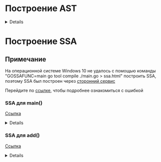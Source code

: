 # Построение AST
<details>

    before walk main
    .   DCL # main.go:4:2
    .   .   NAME-main.a esc(no) Class:PAUTO Offset:0 OnStack Used int tc(1) # main.go:4:2
    .   AS Def tc(1) # main.go:4:4
    .   .   NAME-main.a esc(no) Class:PAUTO Offset:0 OnStack Used int tc(1) # main.go:4:2
    .   .   LITERAL-1 int tc(1) # main.go:4:7
    .   DCL # main.go:5:2
    .   .   NAME-main.b esc(no) Class:PAUTO Offset:0 OnStack Used int tc(1) # main.go:5:2
    .   AS Def tc(1) # main.go:5:4
    .   .   NAME-main.b esc(no) Class:PAUTO Offset:0 OnStack Used int tc(1) # main.go:5:2
    .   .   LITERAL-2 int tc(1) # main.go:5:7
    .   DCL # main.go:7:6
    .   .   NAME-main.a esc(no) Class:PAUTO Offset:0 InlFormal OnStack Used int tc(1) # main.go:7:6 main.go:11:10
    .   DCL # main.go:7:6
    .   .   NAME-main.b esc(no) Class:PAUTO Offset:0 InlFormal OnStack Used int tc(1) # main.go:7:6 main.go:11:13
    .   AS2 Def tc(1) # main.go:7:6
    .   AS2-Lhs
    .   .   NAME-main.a esc(no) Class:PAUTO Offset:0 InlFormal OnStack Used int tc(1) # main.go:7:6 main.go:11:10
    .   .   NAME-main.b esc(no) Class:PAUTO Offset:0 InlFormal OnStack Used int tc(1) # main.go:7:6 main.go:11:13
    .   AS2-Rhs
    .   .   NAME-main.a esc(no) Class:PAUTO Offset:0 OnStack Used int tc(1) # main.go:4:2
    .   .   NAME-main.b esc(no) Class:PAUTO Offset:0 OnStack Used int tc(1) # main.go:5:2
    .   INLMARK # +main.go:7:6
    .   PRINTN tc(1) # main.go:7:6 main.go:12:9
    .   PRINTN-Args
    .   .   ADD int tc(1) # main.go:7:6 main.go:12:12
    .   .   .   NAME-main.a esc(no) Class:PAUTO Offset:0 InlFormal OnStack Used int tc(1) # main.go:7:6 main.go:11:10
    .   .   .   NAME-main.b esc(no) Class:PAUTO Offset:0 InlFormal OnStack Used int tc(1) # main.go:7:6 main.go:11:13
    .   LABEL main..i0 # main.go:7:6
    after walk main
    .   DCL # main.go:4:2
    .   .   NAME-main.a esc(no) Class:PAUTO Offset:0 OnStack Used int tc(1) # main.go:4:2
    .   AS Def tc(1) # main.go:4:4
    .   .   NAME-main.a esc(no) Class:PAUTO Offset:0 OnStack Used int tc(1) # main.go:4:2
    .   .   LITERAL-1 int tc(1) # main.go:4:7
    .   DCL # main.go:5:2
    .   .   NAME-main.b esc(no) Class:PAUTO Offset:0 OnStack Used int tc(1) # main.go:5:2
    .   AS Def tc(1) # main.go:5:4
    .   .   NAME-main.b esc(no) Class:PAUTO Offset:0 OnStack Used int tc(1) # main.go:5:2
    .   .   LITERAL-2 int tc(1) # main.go:5:7
    .   DCL # main.go:7:6
    .   .   NAME-main.a esc(no) Class:PAUTO Offset:0 InlFormal OnStack Used int tc(1) # main.go:7:6 main.go:11:10
    .   DCL # main.go:7:6
    .   .   NAME-main.b esc(no) Class:PAUTO Offset:0 InlFormal OnStack Used int tc(1) # main.go:7:6 main.go:11:13
    .   BLOCK # main.go:7:6
    .   BLOCK-List
    .   .   AS tc(1) # main.go:7:6
    .   .   .   NAME-main.a esc(no) Class:PAUTO Offset:0 InlFormal OnStack Used int tc(1) # main.go:7:6 main.go:11:10
    .   .   .   NAME-main.a esc(no) Class:PAUTO Offset:0 OnStack Used int tc(1) # main.go:4:2
    .   .   AS tc(1) # main.go:7:6
    .   .   .   NAME-main.b esc(no) Class:PAUTO Offset:0 InlFormal OnStack Used int tc(1) # main.go:7:6 main.go:11:13
    .   .   .   NAME-main.b esc(no) Class:PAUTO Offset:0 OnStack Used int tc(1) # main.go:5:2
    .   INLMARK # +main.go:7:6
    .   BLOCK-init
    .   .   AS tc(1) # main.go:7:6 main.go:12:9
    .   .   .   NAME-main..autotmp_4 esc(N) Class:PAUTO Offset:0 AutoTemp OnStack Used int tc(1) # main.go:7:6 main.go:12:9
    .   .   .   ADD int tc(1) # main.go:7:6 main.go:12:12
    .   .   .   .   NAME-main.a esc(no) Class:PAUTO Offset:0 InlFormal OnStack Used int tc(1) # main.go:7:6 main.go:11:10
    .   .   .   .   NAME-main.b esc(no) Class:PAUTO Offset:0 InlFormal OnStack Used int tc(1) # main.go:7:6 main.go:11:13
    .   BLOCK tc(1) # main.go:7:6 main.go:12:9
    .   BLOCK-List
    .   .   CALLFUNC Walked tc(1) # main.go:7:6 main.go:12:9
    .   .   CALLFUNC-Fun
    .   .   .   NAME-runtime.printlock Class:PFUNC Offset:0 Used FUNC-func() tc(1)
    .   .   CALLFUNC Walked tc(1) # main.go:7:6 main.go:12:9
    .   .   CALLFUNC-Fun
    .   .   .   NAME-runtime.printint Class:PFUNC Offset:0 Used FUNC-func(int64) tc(1)
    .   .   CALLFUNC-Args
    .   .   .   CONVNOP int64 tc(1) # main.go:7:6 main.go:12:9
    .   .   .   .   NAME-main..autotmp_4 esc(N) Class:PAUTO Offset:0 AutoTemp OnStack Used int tc(1) # main.go:7:6 main.go:12:9
    .   .   CALLFUNC Walked tc(1) # main.go:7:6 main.go:12:9
    .   .   CALLFUNC-Fun
    .   .   .   NAME-runtime.printnl Class:PFUNC Offset:0 Used FUNC-func() tc(1)
    .   .   CALLFUNC Walked tc(1) # main.go:7:6 main.go:12:9
    .   .   CALLFUNC-Fun
    .   .   .   NAME-runtime.printunlock Class:PFUNC Offset:0 Used FUNC-func() tc(1)
    .   LABEL main..i0 # main.go:7:6

    before walk add
    .   PRINTN tc(1) # main.go:12:9
    .   PRINTN-Args
    .   .   ADD int tc(1) # main.go:12:12
    .   .   .   NAME-main.a esc(no) Class:PPARAM Offset:0 OnStack Used int tc(1) # main.go:11:10      
    .   .   .   NAME-main.b esc(no) Class:PPARAM Offset:0 OnStack Used int tc(1) # main.go:11:13      
    after walk add
    .   BLOCK-init
    .   .   AS tc(1) # main.go:12:9
    .   .   .   NAME-main..autotmp_2 esc(N) Class:PAUTO Offset:0 AutoTemp OnStack Used int tc(1) # main.go:12:9
    .   .   .   ADD int tc(1) # main.go:12:12
    .   .   .   .   NAME-main.a esc(no) Class:PPARAM Offset:0 OnStack Used int tc(1) # main.go:11:10  
    .   .   .   .   NAME-main.b esc(no) Class:PPARAM Offset:0 OnStack Used int tc(1) # main.go:11:13  
    .   BLOCK tc(1) # main.go:12:9
    .   BLOCK-List
    .   .   CALLFUNC Walked tc(1) # main.go:12:9
    .   .   CALLFUNC-Fun
    .   .   .   NAME-runtime.printlock Class:PFUNC Offset:0 Used FUNC-func() tc(1)
    .   .   CALLFUNC Walked tc(1) # main.go:12:9
    .   .   CALLFUNC-Fun
    .   .   .   NAME-runtime.printint Class:PFUNC Offset:0 Used FUNC-func(int64) tc(1)
    .   .   CALLFUNC-Args
    .   .   .   CONVNOP int64 tc(1) # main.go:12:9
    .   .   .   .   NAME-main..autotmp_2 esc(N) Class:PAUTO Offset:0 AutoTemp OnStack Used int tc(1) # main.go:12:9
    .   .   CALLFUNC Walked tc(1) # main.go:12:9
    .   .   CALLFUNC-Fun
    .   .   .   NAME-runtime.printnl Class:PFUNC Offset:0 Used FUNC-func() tc(1)
    .   .   CALLFUNC Walked tc(1) # main.go:12:9
    .   .   CALLFUNC-Fun
    .   .   .   NAME-runtime.printunlock Class:PFUNC Offset:0 Used FUNC-func() tc(1)
</details>

# Построение SSA
## Примечание
На операционной системе Windows 10 не удалось с помощью команды "GOSSAFUNC=main go tool compile ./main.go > ssa.html" построить SSA, поэтому SSA был построен через [сторонний сервис](https://golang.design/gossa)

Перейдите по [ссылке](https://github.com/TheMightyOoze147/Go_dev_school/issues/1), чтобы подробнее ознакомиться с ошибкой
### SSA для main()
[Ссылка](https://golang.design/gossa?id=77836985-001b-11ef-9e73-0242ac16000d)
<details>

    AST
    buildssa-enter
    buildssa-body
    . DCL # main.go:4:2
    . . NAME-main.a esc(no) Class:PAUTO Offset:0 OnStack Used int tc(1) # main.go:4:2
    . AS Def tc(1) # main.go:4:4
    . . NAME-main.a esc(no) Class:PAUTO Offset:0 OnStack Used int tc(1) # main.go:4:2
    . . LITERAL-1 int tc(1) # main.go:4:7
    . DCL # main.go:5:2
    . . NAME-main.b esc(no) Class:PAUTO Offset:0 OnStack Used int tc(1) # main.go:5:2
    . AS Def tc(1) # main.go:5:4
    . . NAME-main.b esc(no) Class:PAUTO Offset:0 OnStack Used int tc(1) # main.go:5:2
    . . LITERAL-2 int tc(1) # main.go:5:7
    . IF tc(1) # main.go:6:2
    . IF-Cond
    . . LITERAL-true bool tc(1) # main.go:6:5
    . IF-Body
    . . DCL # main.go:7:6
    . . . NAME-main.a esc(no) Class:PAUTO Offset:0 InlFormal OnStack Used int tc(1) # main.go:7:6 main.go:11:10
    . . DCL # main.go:7:6
    . . . NAME-main.b esc(no) Class:PAUTO Offset:0 InlFormal OnStack Used int tc(1) # main.go:7:6 main.go:11:13
    . . BLOCK # main.go:7:6
    . . BLOCK-List
    . . . AS tc(1) # main.go:7:6
    . . . . NAME-main.a esc(no) Class:PAUTO Offset:0 InlFormal OnStack Used int tc(1) # main.go:7:6 main.go:11:10
    . . . . NAME-main.a esc(no) Class:PAUTO Offset:0 OnStack Used int tc(1) # main.go:4:2
    . . . AS tc(1) # main.go:7:6
    . . . . NAME-main.b esc(no) Class:PAUTO Offset:0 InlFormal OnStack Used int tc(1) # main.go:7:6 main.go:11:13
    . . . . NAME-main.b esc(no) Class:PAUTO Offset:0 OnStack Used int tc(1) # main.go:5:2
    . . INLMARK # +main.go:7:6
    . . BLOCK-init
    . . . AS tc(1) # main.go:7:6 main.go:12:9
    . . . . NAME-main..autotmp_4 esc(N) Class:PAUTO Offset:0 AutoTemp OnStack Used int tc(1) # main.go:7:6 main.go:12:9
    . . . . ADD int tc(1) # main.go:7:6 main.go:12:12
    . . . . . NAME-main.a esc(no) Class:PAUTO Offset:0 InlFormal OnStack Used int tc(1) # main.go:7:6 main.go:11:10
    . . . . . NAME-main.b esc(no) Class:PAUTO Offset:0 InlFormal OnStack Used int tc(1) # main.go:7:6 main.go:11:13
    . . BLOCK tc(1) # main.go:7:6 main.go:12:9
    . . BLOCK-List
    . . . CALLFUNC Walked tc(1) # main.go:7:6 main.go:12:9
    . . . . NAME-runtime.printlock Class:PFUNC Offset:0 Used FUNC-func() tc(1)
    . . . CALLFUNC Walked tc(1) # main.go:7:6 main.go:12:9
    . . . . NAME-runtime.printint Class:PFUNC Offset:0 Used FUNC-func(int64) tc(1)
    . . . CALLFUNC-Args
    . . . . CONVNOP int64 tc(1) # main.go:7:6 main.go:12:9
    . . . . . NAME-main..autotmp_4 esc(N) Class:PAUTO Offset:0 AutoTemp OnStack Used int tc(1) # main.go:7:6 main.go:12:9
    . . . CALLFUNC Walked tc(1) # main.go:7:6 main.go:12:9
    . . . . NAME-runtime.printnl Class:PFUNC Offset:0 Used FUNC-func() tc(1)
    . . . CALLFUNC Walked tc(1) # main.go:7:6 main.go:12:9
    . . . . NAME-runtime.printunlock Class:PFUNC Offset:0 Used FUNC-func() tc(1)
    . . LABEL main..i0 # main.go:7:6
    buildssa-exit
    
    before insert phis
    b1:-
    v1 (?) = InitMem <mem>
    v2 (?) = SP <uintptr>
    v3 (?) = SB <uintptr>
    v4 (?) = Const64 <int> [1] (a[int], a[int])
    v5 (?) = Const64 <int> [2] (b[int], b[int])
    v6 (+7) = InlMark <void> [0] v1
    v7 (12) = Add64 <int> v4 v5
    v8 (12) = StaticLECall <mem> {AuxCall{runtime.printlock}} v1
    v9 (12) = SelectN <mem> [0] v8
    v10 (12) = Copy <int64> v7
    v11 (12) = StaticLECall <mem> {AuxCall{runtime.printint}} [8] v10 v9
    v12 (12) = SelectN <mem> [0] v11
    v13 (12) = StaticLECall <mem> {AuxCall{runtime.printnl}} v12
    v14 (12) = SelectN <mem> [0] v13
    v15 (12) = StaticLECall <mem> {AuxCall{runtime.printunlock}} v14
    v16 (12) = SelectN <mem> [0] v15
    Plain → b2 (7)
    b2: ← b1-
    v18 (9) = FwdRef <mem> {{[] mem}}
    v17 (9) = MakeResult <mem> v18
    Ret v17 (9)
    name a[int]: v4
    name b[int]: v5
    name a[int]: v4
    name b[int]: v5

    start
    b1:-
    v1 (?) = InitMem <mem>
    v2 (?) = SP <uintptr>
    v3 (?) = SB <uintptr>
    v4 (?) = Const64 <int> [1] (a[int], a[int])
    v5 (?) = Const64 <int> [2] (b[int], b[int])
    v6 (+7) = InlMark <void> [0] v1
    v7 (12) = Add64 <int> v4 v5
    v8 (12) = StaticLECall <mem> {AuxCall{runtime.printlock}} v1
    v9 (12) = SelectN <mem> [0] v8
    v10 (12) = Copy <int64> v7
    v11 (12) = StaticLECall <mem> {AuxCall{runtime.printint}} [8] v10 v9
    v12 (12) = SelectN <mem> [0] v11
    v13 (12) = StaticLECall <mem> {AuxCall{runtime.printnl}} v12
    v14 (12) = SelectN <mem> [0] v13
    v15 (12) = StaticLECall <mem> {AuxCall{runtime.printunlock}} v14
    v16 (12) = SelectN <mem> [0] v15
    Plain → b2 (7)
    b2: ← b1-
    v18 (9) = Copy <mem> v16
    v17 (9) = MakeResult <mem> v18
    Ret v17 (9)
    name a[int]: v4
    name b[int]: v5
    name a[int]: v4
    name b[int]: v5

    number lines [9685 ns]
    b1:-
    v1 (?) = InitMem <mem>
    v2 (?) = SP <uintptr>
    v3 (?) = SB <uintptr>
    v4 (?) = Const64 <int> [1] (a[int], a[int])
    v5 (?) = Const64 <int> [2] (b[int], b[int])
    v6 (+7) = InlMark <void> [0] v1
    v7 (+12) = Add64 <int> v4 v5
    v8 (12) = StaticLECall <mem> {AuxCall{runtime.printlock}} v1
    v9 (12) = SelectN <mem> [0] v8
    v10 (12) = Copy <int64> v7
    v11 (12) = StaticLECall <mem> {AuxCall{runtime.printint}} [8] v10 v9
    v12 (12) = SelectN <mem> [0] v11
    v13 (12) = StaticLECall <mem> {AuxCall{runtime.printnl}} v12
    v14 (12) = SelectN <mem> [0] v13
    v15 (12) = StaticLECall <mem> {AuxCall{runtime.printunlock}} v14
    v16 (12) = SelectN <mem> [0] v15
    Plain → b2 (+7)
    b2: ← b1-
    v18 (9) = Copy <mem> v16
    v17 (+9) = MakeResult <mem> v18
    Ret v17 (9)
    name a[int]: v4
    name b[int]: v5
    name a[int]: v4
    name b[int]: v5

    early phielim [1298 ns]
    b1:-
    v1 (?) = InitMem <mem>
    v2 (?) = SP <uintptr>
    v3 (?) = SB <uintptr>
    v4 (?) = Const64 <int> [1] (a[int], a[int])
    v5 (?) = Const64 <int> [2] (b[int], b[int])
    v6 (+7) = InlMark <void> [0] v1
    v7 (+12) = Add64 <int> v4 v5
    v8 (12) = StaticLECall <mem> {AuxCall{runtime.printlock}} v1
    v9 (12) = SelectN <mem> [0] v8
    v10 (12) = Copy <int64> v7
    v11 (12) = StaticLECall <mem> {AuxCall{runtime.printint}} [8] v7 v9
    v12 (12) = SelectN <mem> [0] v11
    v13 (12) = StaticLECall <mem> {AuxCall{runtime.printnl}} v12
    v14 (12) = SelectN <mem> [0] v13
    v15 (12) = StaticLECall <mem> {AuxCall{runtime.printunlock}} v14
    v16 (12) = SelectN <mem> [0] v15
    Plain → b2 (+7)
    b2: ← b1-
    v17 (+9) = MakeResult <mem> v16
    v18 (9) = Copy <mem> v16
    Ret v17 (9)
    name a[int]: v4
    name b[int]: v5
    name a[int]: v4
    name b[int]: v5

    early copyelim [830 ns]
    early deadcode [7438 ns]
    b1:-
    v1 (?) = InitMem <mem>
    v4 (?) = Const64 <int> [1] (a[int], a[int])
    v5 (?) = Const64 <int> [2] (b[int], b[int])
    v6 (+7) = InlMark <void> [0] v1
    v7 (+12) = Add64 <int> v4 v5
    v8 (12) = StaticLECall <mem> {AuxCall{runtime.printlock}} v1
    v9 (12) = SelectN <mem> [0] v8
    v11 (12) = StaticLECall <mem> {AuxCall{runtime.printint}} [8] v7 v9
    v12 (12) = SelectN <mem> [0] v11
    v13 (12) = StaticLECall <mem> {AuxCall{runtime.printnl}} v12
    v14 (12) = SelectN <mem> [0] v13
    v15 (12) = StaticLECall <mem> {AuxCall{runtime.printunlock}} v14
    v16 (12) = SelectN <mem> [0] v15
    Plain → b2 (+7)
    b2: ← b1-
    v17 (+9) = MakeResult <mem> v16
    Ret v17 (9)
    name a[int]: v4
    name b[int]: v5
    name a[int]: v4
    name b[int]: v5

    short circuit [6901 ns]
    b1:
    BlockInvalid (+7)
    b2:-
    v1 (?) = InitMem <mem>
    v4 (?) = Const64 <int> [1] (a[int], a[int])
    v5 (?) = Const64 <int> [2] (b[int], b[int])
    v6 (+7) = InlMark <void> [0] v1
    v7 (+12) = Add64 <int> v4 v5
    v8 (12) = StaticLECall <mem> {AuxCall{runtime.printlock}} v1
    v9 (12) = SelectN <mem> [0] v8
    v11 (12) = StaticLECall <mem> {AuxCall{runtime.printint}} [8] v7 v9
    v12 (12) = SelectN <mem> [0] v11
    v13 (12) = StaticLECall <mem> {AuxCall{runtime.printnl}} v12
    v14 (12) = SelectN <mem> [0] v13
    v15 (12) = StaticLECall <mem> {AuxCall{runtime.printunlock}} v14
    v16 (12) = SelectN <mem> [0] v15
    v17 (+9) = MakeResult <mem> v16
    Ret v17 (9)
    name a[int]: v4
    name b[int]: v5
    name a[int]: v4
    name b[int]: v5

    decompose user [741 ns]
    pre-opt deadcode [3543 ns]
    b2:-
    v1 (?) = InitMem <mem>
    v4 (?) = Const64 <int> [1] (a[int], a[int])
    v5 (?) = Const64 <int> [2] (b[int], b[int])
    v6 (+7) = InlMark <void> [0] v1
    v7 (+12) = Add64 <int> v4 v5
    v8 (12) = StaticLECall <mem> {AuxCall{runtime.printlock}} v1
    v9 (12) = SelectN <mem> [0] v8
    v11 (12) = StaticLECall <mem> {AuxCall{runtime.printint}} [8] v7 v9
    v12 (12) = SelectN <mem> [0] v11
    v13 (12) = StaticLECall <mem> {AuxCall{runtime.printnl}} v12
    v14 (12) = SelectN <mem> [0] v13
    v15 (12) = StaticLECall <mem> {AuxCall{runtime.printunlock}} v14
    v16 (12) = SelectN <mem> [0] v15
    v17 (+9) = MakeResult <mem> v16
    Ret v17 (9)
    name a[int]: v4
    name b[int]: v5
    name a[int]: v4
    name b[int]: v5

    opt [33603 ns]
    b2:-
    v1 (?) = InitMem <mem>
    v6 (+7) = InlMark <void> [0] v1
    v7 (12) = Const64 <int> [3]
    v8 (+12) = StaticLECall <mem> {AuxCall{runtime.printlock}} v1
    v9 (12) = SelectN <mem> [0] v8
    v11 (12) = StaticLECall <mem> {AuxCall{runtime.printint}} [8] v7 v9
    v12 (12) = SelectN <mem> [0] v11
    v13 (12) = StaticLECall <mem> {AuxCall{runtime.printnl}} v12
    v14 (12) = SelectN <mem> [0] v13
    v15 (12) = StaticLECall <mem> {AuxCall{runtime.printunlock}} v14
    v16 (12) = SelectN <mem> [0] v15
    v17 (+9) = MakeResult <mem> v16
    Ret v17 (9)
    name a[int]: v4
    name b[int]: v5
    name a[int]: v4
    name b[int]: v5

    zero arg cse [2522 ns]
    opt deadcode [2796 ns]
    b2:-
    v1 (?) = InitMem <mem>
    v6 (+7) = InlMark <void> [0] v1
    v7 (12) = Const64 <int> [3]
    v8 (+12) = StaticLECall <mem> {AuxCall{runtime.printlock}} v1
    v9 (12) = SelectN <mem> [0] v8
    v11 (12) = StaticLECall <mem> {AuxCall{runtime.printint}} [8] v7 v9
    v12 (12) = SelectN <mem> [0] v11
    v13 (12) = StaticLECall <mem> {AuxCall{runtime.printnl}} v12
    v14 (12) = SelectN <mem> [0] v13
    v15 (12) = StaticLECall <mem> {AuxCall{runtime.printunlock}} v14
    v16 (12) = SelectN <mem> [0] v15
    v17 (+9) = MakeResult <mem> v16
    Ret v17 (9)

    generic cse [11955 ns]
    phiopt [676 ns]
    gcse deadcode [1559 ns]
    nilcheckelim [4248 ns]
    prove [13523 ns]
    b2:-
    v1 (?) = InitMem <mem>
    v6 (+7) = InlMark <void> [0] v1
    v7 (12) = Const64 <int> [3]
    v8 (+12) = StaticLECall <mem> {AuxCall{runtime.printlock}} v1
    v9 (12) = SelectN <mem> [0] v8
    v11 (12) = StaticLECall <mem> {AuxCall{runtime.printint}} [8] v7 v9
    v12 (12) = SelectN <mem> [0] v11
    v13 (12) = StaticLECall <mem> {AuxCall{runtime.printnl}} v12
    v14 (12) = SelectN <mem> [0] v13
    v15 (12) = StaticLECall <mem> {AuxCall{runtime.printunlock}} v14
    v16 (12) = SelectN <mem> [0] v15
    v17 (+9) = MakeResult <mem> v16
    v5 (?) = Const64 <int64> [0]
    Ret v17 (9)

    early fuse [421 ns]
    decompose builtin [6587 ns]
    expand calls [12092 ns]
    b2:-
    v1 (?) = InitMem <mem>
    v6 (+7) = InlMark <void> [0] v1
    v7 (12) = Const64 <int> [3]
    v8 (+12) = StaticCall <mem> {AuxCall{runtime.printlock}} v1
    v9 (12) = SelectN <mem> [0] v8
    v11 (12) = StaticCall <mem> {AuxCall{runtime.printint}} [8] v7 v9
    v12 (12) = SelectN <mem> [0] v11
    v13 (12) = StaticCall <mem> {AuxCall{runtime.printnl}} v12
    v14 (12) = SelectN <mem> [0] v13
    v15 (12) = StaticCall <mem> {AuxCall{runtime.printunlock}} v14
    v16 (12) = SelectN <mem> [0] v15
    v17 (+9) = MakeResult <mem> v16
    v5 (?) = Const64 <int64> [0]
    v4 (?) = SB <uintptr>
    v18 (?) = SP <uintptr>
    Ret v17 (9)

    softfloat [197 ns]
    late opt [2348 ns]
    b2:-
    v1 (?) = InitMem <mem>
    v6 (+7) = InlMark <void> [0] v1
    v7 (12) = Const64 <int> [3]
    v8 (+12) = StaticCall <mem> {AuxCall{runtime.printlock}} v1
    v9 (12) = SelectN <mem> [0] v8
    v11 (12) = StaticCall <mem> {AuxCall{runtime.printint}} [8] v7 v9
    v12 (12) = SelectN <mem> [0] v11
    v13 (12) = StaticCall <mem> {AuxCall{runtime.printnl}} v12
    v14 (12) = SelectN <mem> [0] v13
    v15 (12) = StaticCall <mem> {AuxCall{runtime.printunlock}} v14
    v16 (12) = SelectN <mem> [0] v15
    v17 (+9) = MakeResult <mem> v16
    Ret v17 (9)

    dead auto elim [1273 ns]
    generic deadcode [1773 ns]
    check bce [184 ns]
    branchelim [1309 ns]
    late fuse [2186 ns]
    b2:-
    v1 (?) = InitMem <mem>
    v6 (+7) = InlMark <void> [0] v1
    v7 (12) = Const64 <int> [3]
    v8 (+12) = StaticCall <mem> {AuxCall{runtime.printlock}} v1
    v9 (12) = SelectN <mem> [0] v8
    v11 (12) = StaticCall <mem> {AuxCall{runtime.printint}} [8] v7 v9
    v12 (12) = SelectN <mem> [0] v11
    v13 (12) = StaticCall <mem> {AuxCall{runtime.printnl}} v12
    v14 (12) = SelectN <mem> [0] v13
    v15 (12) = StaticCall <mem> {AuxCall{runtime.printunlock}} v14
    v16 (12) = SelectN <mem> [0] v15
    v17 (+9) = MakeResult <mem> v16
    v18 (?) = Const64 <int64> [0]
    Ret v17 (9)

    dse [4314 ns]
    memcombine [1300 ns]
    writebarrier [2112 ns]
    lower [16076 ns]
    b2:-
    v1 (?) = InitMem <mem>
    v6 (+7) = InlMark <void> [0] v1
    v7 (12) = MOVQconst <int> [3]
    v8 (+12) = CALLstatic <mem> {AuxCall{runtime.printlock}} v1
    v9 (12) = SelectN <mem> [0] v8
    v11 (12) = CALLstatic <mem> {AuxCall{runtime.printint}} [8] v7 v9
    v12 (12) = SelectN <mem> [0] v11
    v13 (12) = CALLstatic <mem> {AuxCall{runtime.printnl}} v12
    v14 (12) = SelectN <mem> [0] v13
    v15 (12) = CALLstatic <mem> {AuxCall{runtime.printunlock}} v14
    v16 (12) = SelectN <mem> [0] v15
    v17 (+9) = MakeResult <mem> v16
    Ret v17 (9)

    addressing modes [1292 ns]
    late lower [1080 ns]
    lowered deadcode for cse [1528 ns]
    lowered cse [1999 ns]
    elim unread autos [226 ns]
    tighten tuple selectors [1708 ns]
    lowered deadcode [1426 ns]
    checkLower [333 ns]
    late phielim [279 ns]
    late copyelim [765 ns]
    tighten [8510 ns]
    late deadcode [1762 ns]
    critical [467 ns]
    phi tighten [211 ns]
    likelyadjust [992 ns]
    layout [1873 ns]
    schedule [13537 ns]
    b2:-
    v1 (?) = InitMem <mem>
    v7 (12) = MOVQconst <int> [3]
    v6 (+7) = InlMark <void> [0] v1
    v8 (+12) = CALLstatic <mem> {AuxCall{runtime.printlock}} v1
    v9 (12) = SelectN <mem> [0] v8
    v11 (12) = CALLstatic <mem> {AuxCall{runtime.printint}} [8] v7 v9
    v12 (12) = SelectN <mem> [0] v11
    v13 (12) = CALLstatic <mem> {AuxCall{runtime.printnl}} v12
    v14 (12) = SelectN <mem> [0] v13
    v15 (12) = CALLstatic <mem> {AuxCall{runtime.printunlock}} v14
    v16 (12) = SelectN <mem> [0] v15
    v17 (+9) = MakeResult <mem> v16
    Ret v17 (9)

    late nilcheck [1632 ns]
    flagalloc [3800 ns]
    regalloc [32721 ns]
    b2:-
    v1 (?) = InitMem <mem>
    v6 (+7) = InlMark <void> [0] v1
    v8 (+12) = CALLstatic <mem> {AuxCall{runtime.printlock}} v1
    v9 (12) = SelectN <mem> [0] v8
    v18 (12) = MOVQconst <int> [3] : AX
    v11 (12) = CALLstatic <mem> {AuxCall{runtime.printint}} [8] v18 v9 : <>
    v12 (12) = SelectN <mem> [0] v11
    v13 (12) = CALLstatic <mem> {AuxCall{runtime.printnl}} v12
    v14 (12) = SelectN <mem> [0] v13
    v15 (12) = CALLstatic <mem> {AuxCall{runtime.printunlock}} v14
    v16 (12) = SelectN <mem> [0] v15
    v17 (+9) = MakeResult <mem> v16
    Ret v17 (9)

    loop rotate [313 ns]
    stackframe [3722 ns]
    trim [403 ns]
    b2:-
    v1 (?) = InitMem <mem>
    v6 (+7) = InlMark <void> [0] v1
    v8 (+12) = CALLstatic <mem> {AuxCall{runtime.printlock}} v1
    v9 (12) = SelectN <mem> [0] v8
    v18 (12) = MOVQconst <int> [3] : AX
    v11 (12) = CALLstatic <mem> {AuxCall{runtime.printint}} [8] v18 v9 : <>
    v12 (12) = SelectN <mem> [0] v11
    v13 (12) = CALLstatic <mem> {AuxCall{runtime.printnl}} v12
    v14 (12) = SelectN <mem> [0] v13
    v15 (12) = CALLstatic <mem> {AuxCall{runtime.printunlock}} v14
    v16 (12) = SelectN <mem> [0] v15
    v17 (+9) = MakeResult <mem> v16
    Ret v17 (9)

    genssa
    # /app/public/buildbox/08382b4d-0015-11ef-9e73-0242ac16000d/main.go
        00000 (3) TEXT main.main(SB), ABIInternal
        00001 (3) FUNCDATA $0, gclocals·g2BeySu+wFnoycgXfElmcg==(SB)
        00002 (3) FUNCDATA $1, gclocals·g2BeySu+wFnoycgXfElmcg==(SB)
    v6  00003 (7) XCHGL AX, AX
    v8  00004 (+12) PCDATA $1, $0
    v8  00005 (+12) CALL runtime.printlock(SB)
    v18 00006 (12) MOVL $3, AX
    v11 00007 (12) CALL runtime.printint(SB)
    v13 00008 (12) CALL runtime.printnl(SB)
    v15 00009 (12) CALL runtime.printunlock(SB)
    b2  00010 (9) RET
        00011 (?) END
</details>

### SSA для add()
[Ссылка](https://golang.design/gossa?id=a4301bb3-001b-11ef-9e73-0242ac16000d)
<details>

    AST
    buildssa-enter
    buildssa-body
    . BLOCK-init
    . . AS tc(1) # main.go:12:9
    . . . NAME-main..autotmp_2 esc(N) Class:PAUTO Offset:0 AutoTemp OnStack Used int tc(1) # main.go:12:9
    . . . ADD int tc(1) # main.go:12:12
    . . . . NAME-main.a esc(no) Class:PPARAM Offset:0 OnStack Used int tc(1) # main.go:11:10
    . . . . NAME-main.b esc(no) Class:PPARAM Offset:0 OnStack Used int tc(1) # main.go:11:13
    . BLOCK tc(1) # main.go:12:9
    . BLOCK-List
    . . CALLFUNC Walked tc(1) # main.go:12:9
    . . . NAME-runtime.printlock Class:PFUNC Offset:0 Used FUNC-func() tc(1)
    . . CALLFUNC Walked tc(1) # main.go:12:9
    . . . NAME-runtime.printint Class:PFUNC Offset:0 Used FUNC-func(int64) tc(1)
    . . CALLFUNC-Args
    . . . CONVNOP int64 tc(1) # main.go:12:9
    . . . . NAME-main..autotmp_2 esc(N) Class:PAUTO Offset:0 AutoTemp OnStack Used int tc(1) # main.go:12:9
    . . CALLFUNC Walked tc(1) # main.go:12:9
    . . . NAME-runtime.printnl Class:PFUNC Offset:0 Used FUNC-func() tc(1)
    . . CALLFUNC Walked tc(1) # main.go:12:9
    . . . NAME-runtime.printunlock Class:PFUNC Offset:0 Used FUNC-func() tc(1)
    buildssa-exit
    
    before insert phis
    b1:-
    v1 (?) = InitMem <mem>
    v2 (?) = SP <uintptr>
    v3 (?) = SB <uintptr>
    v4 (?) = LocalAddr <*int> {a} v2 v1
    v5 (?) = LocalAddr <*int> {b} v2 v1
    v6 (11) = Arg <int> {a} (a[int])
    v7 (11) = Arg <int> {b} (b[int])
    v8 (12) = Add64 <int> v6 v7
    v9 (12) = StaticLECall <mem> {AuxCall{runtime.printlock}} v1
    v10 (12) = SelectN <mem> [0] v9
    v11 (12) = Copy <int64> v8
    v12 (12) = StaticLECall <mem> {AuxCall{runtime.printint}} [8] v11 v10
    v13 (12) = SelectN <mem> [0] v12
    v14 (12) = StaticLECall <mem> {AuxCall{runtime.printnl}} v13
    v15 (12) = SelectN <mem> [0] v14
    v16 (12) = StaticLECall <mem> {AuxCall{runtime.printunlock}} v15
    v17 (12) = SelectN <mem> [0] v16
    v18 (13) = MakeResult <mem> v17
    Ret v18 (13)
    name a[int]: v6
    name b[int]: v7

    start
    number lines [4811 ns]
    b1:-
    v1 (?) = InitMem <mem>
    v2 (?) = SP <uintptr>
    v3 (?) = SB <uintptr>
    v4 (?) = LocalAddr <*int> {a} v2 v1
    v5 (?) = LocalAddr <*int> {b} v2 v1
    v6 (11) = Arg <int> {a} (a[int])
    v7 (11) = Arg <int> {b} (b[int])
    v8 (+12) = Add64 <int> v6 v7
    v9 (12) = StaticLECall <mem> {AuxCall{runtime.printlock}} v1
    v10 (12) = SelectN <mem> [0] v9
    v11 (12) = Copy <int64> v8
    v12 (12) = StaticLECall <mem> {AuxCall{runtime.printint}} [8] v11 v10
    v13 (12) = SelectN <mem> [0] v12
    v14 (12) = StaticLECall <mem> {AuxCall{runtime.printnl}} v13
    v15 (12) = SelectN <mem> [0] v14
    v16 (12) = StaticLECall <mem> {AuxCall{runtime.printunlock}} v15
    v17 (12) = SelectN <mem> [0] v16
    v18 (+13) = MakeResult <mem> v17
    Ret v18 (13)
    name a[int]: v6
    name b[int]: v7

    early phielim [669 ns]
    b1:-
    v1 (?) = InitMem <mem>
    v2 (?) = SP <uintptr>
    v3 (?) = SB <uintptr>
    v4 (?) = LocalAddr <*int> {a} v2 v1
    v5 (?) = LocalAddr <*int> {b} v2 v1
    v6 (11) = Arg <int> {a} (a[int])
    v7 (11) = Arg <int> {b} (b[int])
    v8 (+12) = Add64 <int> v6 v7
    v9 (12) = StaticLECall <mem> {AuxCall{runtime.printlock}} v1
    v10 (12) = SelectN <mem> [0] v9
    v11 (12) = Copy <int64> v8
    v12 (12) = StaticLECall <mem> {AuxCall{runtime.printint}} [8] v8 v10
    v13 (12) = SelectN <mem> [0] v12
    v14 (12) = StaticLECall <mem> {AuxCall{runtime.printnl}} v13
    v15 (12) = SelectN <mem> [0] v14
    v16 (12) = StaticLECall <mem> {AuxCall{runtime.printunlock}} v15
    v17 (12) = SelectN <mem> [0] v16
    v18 (+13) = MakeResult <mem> v17
    Ret v18 (13)
    name a[int]: v6
    name b[int]: v7

    early copyelim [762 ns]
    early deadcode [5159 ns]
    b1:-
    v1 (?) = InitMem <mem>
    v6 (11) = Arg <int> {a} (a[int])
    v7 (11) = Arg <int> {b} (b[int])
    v8 (+12) = Add64 <int> v6 v7
    v9 (12) = StaticLECall <mem> {AuxCall{runtime.printlock}} v1
    v10 (12) = SelectN <mem> [0] v9
    v12 (12) = StaticLECall <mem> {AuxCall{runtime.printint}} [8] v8 v10
    v13 (12) = SelectN <mem> [0] v12
    v14 (12) = StaticLECall <mem> {AuxCall{runtime.printnl}} v13
    v15 (12) = SelectN <mem> [0] v14
    v16 (12) = StaticLECall <mem> {AuxCall{runtime.printunlock}} v15
    v17 (12) = SelectN <mem> [0] v16
    v18 (+13) = MakeResult <mem> v17
    Ret v18 (13)
    name a[int]: v6
    name b[int]: v7

    short circuit [1164 ns]
    decompose user [803 ns]
    pre-opt deadcode [3097 ns]
    opt [10525 ns]
    zero arg cse [2726 ns]
    opt deadcode [2593 ns]
    generic cse [20081 ns]
    phiopt [625 ns]
    gcse deadcode [2698 ns]
    nilcheckelim [16475 ns]
    prove [9708 ns]
    b1:-
    v1 (?) = InitMem <mem>
    v6 (11) = Arg <int> {a} (a[int])
    v7 (11) = Arg <int> {b} (b[int])
    v8 (+12) = Add64 <int> v6 v7
    v9 (12) = StaticLECall <mem> {AuxCall{runtime.printlock}} v1
    v10 (12) = SelectN <mem> [0] v9
    v12 (12) = StaticLECall <mem> {AuxCall{runtime.printint}} [8] v8 v10
    v13 (12) = SelectN <mem> [0] v12
    v14 (12) = StaticLECall <mem> {AuxCall{runtime.printnl}} v13
    v15 (12) = SelectN <mem> [0] v14
    v16 (12) = StaticLECall <mem> {AuxCall{runtime.printunlock}} v15
    v17 (12) = SelectN <mem> [0] v16
    v18 (+13) = MakeResult <mem> v17
    v11 (?) = Const64 <int64> [0]
    Ret v18 (13)
    name a[int]: v6
    name b[int]: v7

    early fuse [929 ns]
    decompose builtin [4806 ns]
    expand calls [30302 ns]
    b1:-
    v1 (?) = InitMem <mem>
    v6 (11) = ArgIntReg <int> {a+0} [0] (a[int])
    v7 (11) = ArgIntReg <int> {b+0} [1] (b[int])
    v8 (+12) = Add64 <int> v6 v7
    v9 (12) = StaticCall <mem> {AuxCall{runtime.printlock}} v1
    v10 (12) = SelectN <mem> [0] v9
    v12 (12) = StaticCall <mem> {AuxCall{runtime.printint}} [8] v8 v10
    v13 (12) = SelectN <mem> [0] v12
    v14 (12) = StaticCall <mem> {AuxCall{runtime.printnl}} v13
    v15 (12) = SelectN <mem> [0] v14
    v16 (12) = StaticCall <mem> {AuxCall{runtime.printunlock}} v15
    v17 (12) = SelectN <mem> [0] v16
    v18 (+13) = MakeResult <mem> v17
    v11 (?) = Const64 <int64> [0]
    v5 (?) = SB <uintptr>
    v4 (?) = SP <uintptr>
    Ret v18 (13)
    name a[int]: v6
    name b[int]: v7

    softfloat [513 ns]
    late opt [7553 ns]
    b1:-
    v1 (?) = InitMem <mem>
    v6 (11) = ArgIntReg <int> {a+0} [0] (a[int])
    v7 (11) = ArgIntReg <int> {b+0} [1] (b[int])
    v8 (+12) = Add64 <int> v6 v7
    v9 (12) = StaticCall <mem> {AuxCall{runtime.printlock}} v1
    v10 (12) = SelectN <mem> [0] v9
    v12 (12) = StaticCall <mem> {AuxCall{runtime.printint}} [8] v8 v10
    v13 (12) = SelectN <mem> [0] v12
    v14 (12) = StaticCall <mem> {AuxCall{runtime.printnl}} v13
    v15 (12) = SelectN <mem> [0] v14
    v16 (12) = StaticCall <mem> {AuxCall{runtime.printunlock}} v15
    v17 (12) = SelectN <mem> [0] v16
    v18 (+13) = MakeResult <mem> v17
    Ret v18 (13)
    name a[int]: v6
    name b[int]: v7

    dead auto elim [1980 ns]
    generic deadcode [3224 ns]
    check bce [229 ns]
    branchelim [1373 ns]
    late fuse [3886 ns]
    b1:-
    v1 (?) = InitMem <mem>
    v6 (11) = ArgIntReg <int> {a+0} [0] (a[int])
    v7 (11) = ArgIntReg <int> {b+0} [1] (b[int])
    v8 (+12) = Add64 <int> v6 v7
    v9 (12) = StaticCall <mem> {AuxCall{runtime.printlock}} v1
    v10 (12) = SelectN <mem> [0] v9
    v12 (12) = StaticCall <mem> {AuxCall{runtime.printint}} [8] v8 v10
    v13 (12) = SelectN <mem> [0] v12
    v14 (12) = StaticCall <mem> {AuxCall{runtime.printnl}} v13
    v15 (12) = SelectN <mem> [0] v14
    v16 (12) = StaticCall <mem> {AuxCall{runtime.printunlock}} v15
    v17 (12) = SelectN <mem> [0] v16
    v18 (+13) = MakeResult <mem> v17
    v4 (?) = Const64 <int64> [0]
    Ret v18 (13)
    name a[int]: v6
    name b[int]: v7

    dse [4151 ns]
    memcombine [1761 ns]
    writebarrier [2856 ns]
    lower [7862 ns]
    b1:-
    v1 (?) = InitMem <mem>
    v6 (11) = ArgIntReg <int> {a+0} [0] (a[int])
    v7 (11) = ArgIntReg <int> {b+0} [1] (b[int])
    v8 (+12) = ADDQ <int> v6 v7
    v9 (12) = CALLstatic <mem> {AuxCall{runtime.printlock}} v1
    v10 (12) = SelectN <mem> [0] v9
    v12 (12) = CALLstatic <mem> {AuxCall{runtime.printint}} [8] v8 v10
    v13 (12) = SelectN <mem> [0] v12
    v14 (12) = CALLstatic <mem> {AuxCall{runtime.printnl}} v13
    v15 (12) = SelectN <mem> [0] v14
    v16 (12) = CALLstatic <mem> {AuxCall{runtime.printunlock}} v15
    v17 (12) = SelectN <mem> [0] v16
    v18 (+13) = MakeResult <mem> v17
    Ret v18 (13)
    name a[int]: v6
    name b[int]: v7

    addressing modes [1627 ns]
    late lower [1813 ns]
    lowered deadcode for cse [3165 ns]
    lowered cse [4210 ns]
    elim unread autos [272 ns]
    tighten tuple selectors [1601 ns]
    lowered deadcode [1960 ns]
    checkLower [422 ns]
    late phielim [522 ns]
    late copyelim [688 ns]
    tighten [9121 ns]
    late deadcode [2783 ns]
    critical [614 ns]
    phi tighten [325 ns]
    likelyadjust [1258 ns]
    layout [2165 ns]
    schedule [21343 ns]
    b1:-
    v6 (11) = ArgIntReg <int> {a+0} [0] (a[int])
    v7 (11) = ArgIntReg <int> {b+0} [1] (b[int])
    v1 (?) = InitMem <mem>
    v9 (12) = CALLstatic <mem> {AuxCall{runtime.printlock}} v1
    v10 (12) = SelectN <mem> [0] v9
    v8 (+12) = ADDQ <int> v6 v7
    v12 (12) = CALLstatic <mem> {AuxCall{runtime.printint}} [8] v8 v10
    v13 (12) = SelectN <mem> [0] v12
    v14 (12) = CALLstatic <mem> {AuxCall{runtime.printnl}} v13
    v15 (12) = SelectN <mem> [0] v14
    v16 (12) = CALLstatic <mem> {AuxCall{runtime.printunlock}} v15
    v17 (12) = SelectN <mem> [0] v16
    v18 (+13) = MakeResult <mem> v17
    Ret v18 (13)
    name a[int]: v6
    name b[int]: v7

    late nilcheck [1844 ns]
    flagalloc [3524 ns]
    regalloc [44412 ns]
    b1:-
    v6 (11) = ArgIntReg <int> {a+0} [0] : AX (a[int])
    v7 (11) = ArgIntReg <int> {b+0} [1] : BX (b[int])
    v11 (11) = StoreReg <int> v6 : a[int]
    v4 (11) = StoreReg <int> v7 : b[int]
    v1 (?) = InitMem <mem>
    v9 (12) = CALLstatic <mem> {AuxCall{runtime.printlock}} v1
    v10 (12) = SelectN <mem> [0] v9
    v5 (12) = LoadReg <int> v4 : AX
    v3 (12) = LoadReg <int> v11 : CX
    v8 (+12) = ADDQ <int> v3 v5 : AX
    v12 (12) = CALLstatic <mem> {AuxCall{runtime.printint}} [8] v8 v10 : <>
    v13 (12) = SelectN <mem> [0] v12
    v14 (12) = CALLstatic <mem> {AuxCall{runtime.printnl}} v13
    v15 (12) = SelectN <mem> [0] v14
    v16 (12) = CALLstatic <mem> {AuxCall{runtime.printunlock}} v15
    v17 (12) = SelectN <mem> [0] v16
    v18 (+13) = MakeResult <mem> v17
    Ret v18 (13)
    name a[int]: v6
    name b[int]: v7

    loop rotate [348 ns]
    stackframe [3835 ns]
    trim [396 ns]
    b1:-
    v6 (11) = ArgIntReg <int> {a+0} [0] : AX (a[int])
    v7 (11) = ArgIntReg <int> {b+0} [1] : BX (b[int])
    v11 (11) = StoreReg <int> v6 : a[int]
    v4 (11) = StoreReg <int> v7 : b[int]
    v1 (?) = InitMem <mem>
    v9 (12) = CALLstatic <mem> {AuxCall{runtime.printlock}} v1
    v10 (12) = SelectN <mem> [0] v9
    v5 (12) = LoadReg <int> v4 : AX
    v3 (12) = LoadReg <int> v11 : CX
    v8 (+12) = ADDQ <int> v3 v5 : AX
    v12 (12) = CALLstatic <mem> {AuxCall{runtime.printint}} [8] v8 v10 : <>
    v13 (12) = SelectN <mem> [0] v12
    v14 (12) = CALLstatic <mem> {AuxCall{runtime.printnl}} v13
    v15 (12) = SelectN <mem> [0] v14
    v16 (12) = CALLstatic <mem> {AuxCall{runtime.printunlock}} v15
    v17 (12) = SelectN <mem> [0] v16
    v18 (+13) = MakeResult <mem> v17
    Ret v18 (13)
    name a[int]: v6
    name b[int]: v7

    genssa
    # /app/public/buildbox/abbe7c00-0017-11ef-9e73-0242ac16000d/main.go
        00000 (11) TEXT main.add(SB), ABIInternal
        00001 (11) FUNCDATA $0, gclocals·g2BeySu+wFnoycgXfElmcg==(SB)
        00002 (11) FUNCDATA $1, gclocals·g2BeySu+wFnoycgXfElmcg==(SB)
        00003 (11) FUNCDATA $5, main.add.arginfo1(SB)
        00004 (11) FUNCDATA $6, main.add.argliveinfo(SB)
    b1  00005 (11) PCDATA $3, $1
    v11 00006 (11) MOVQ AX, main.a(SP)
    v4  00007 (11) MOVQ BX, main.b+8(SP)
    v4  00008 (11) PCDATA $3, $-1
    v9  00009 (+12) PCDATA $1, $0
    v9  00010 (+12) CALL runtime.printlock(SB)
    v5  00011 (12) MOVQ main.b+8(SP), AX
    v3  00012 (12) MOVQ main.a(SP), CX
    v8  00013 (12) ADDQ CX, AX
    v12 00014 (12) CALL runtime.printint(SB)
    v14 00015 (12) CALL runtime.printnl(SB)
    v16 00016 (12) CALL runtime.printunlock(SB)
    b1  00017 (13) RET
        00018 (?) END
</details>